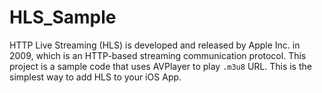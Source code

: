 # HLS_Sample

HTTP Live Streaming (HLS) is developed and released by Apple Inc. in 2009, which is an HTTP-based streaming communication protocol. This project is a sample code that uses AVPlayer to play `.m3u8` URL. This is the simplest way to add HLS to your iOS App.

